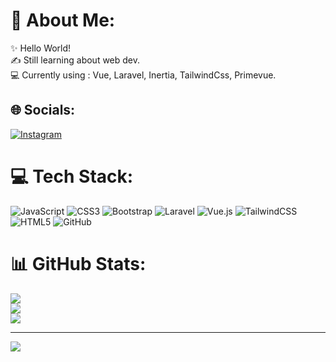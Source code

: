 # 💫 About Me:
✨ Hello World!<br>✍ Still learning about web dev. <br>💻 Currently using : Vue, Laravel, Inertia, TailwindCss, Primevue.


## 🌐 Socials:
[![Instagram](https://img.shields.io/badge/Instagram-%23E4405F.svg?logo=Instagram&logoColor=white)](https://instagram.com/andrey_a_putra) 

# 💻 Tech Stack:
![JavaScript](https://img.shields.io/badge/javascript-%23323330.svg?style=for-the-badge&logo=javascript&logoColor=%23F7DF1E) ![CSS3](https://img.shields.io/badge/css3-%231572B6.svg?style=for-the-badge&logo=css3&logoColor=white) ![Bootstrap](https://img.shields.io/badge/bootstrap-%238511FA.svg?style=for-the-badge&logo=bootstrap&logoColor=white) ![Laravel](https://img.shields.io/badge/laravel-%23FF2D20.svg?style=for-the-badge&logo=laravel&logoColor=white) ![Vue.js](https://img.shields.io/badge/vue.js-%2335495e.svg?style=for-the-badge&logo=vuedotjs&logoColor=%234FC08D) ![TailwindCSS](https://img.shields.io/badge/tailwindcss-%2338B2AC.svg?style=for-the-badge&logo=tailwind-css&logoColor=white) ![HTML5](https://img.shields.io/badge/html5-%23E34F26.svg?style=for-the-badge&logo=html5&logoColor=white) ![GitHub](https://img.shields.io/badge/github-%23121011.svg?style=for-the-badge&logo=github&logoColor=white)
# 📊 GitHub Stats:
![](https://github-readme-stats.vercel.app/api?username=AndreyAnugrahPutra&theme=dark&hide_border=false&include_all_commits=true&count_private=false)<br/>
![](https://github-readme-streak-stats.herokuapp.com/?user=AndreyAnugrahPutra&theme=dark&hide_border=false)<br/>
![](https://github-readme-stats.vercel.app/api/top-langs/?username=AndreyAnugrahPutra&theme=dark&hide_border=false&include_all_commits=true&count_private=false&layout=compact)

---
[![](https://visitcount.itsvg.in/api?id=AndreyAnugrahPutra&icon=0&color=0)](https://visitcount.itsvg.in)

<!-- Proudly created with GPRM ( https://gprm.itsvg.in ) -->
